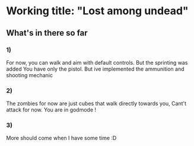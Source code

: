 # Working title: "Lost among undead"

## What's in there so far
### 1)
For now, you can walk and aim with default controls. But the sprinting was added
You have only the pistol. But ive implemented the ammunition and shooting mechanic

### 2)
The zombies for now are just cubes that walk directly towards you, Cant't attack for now. You are in godmode !

### 3) 
More should come when I have some time :D

